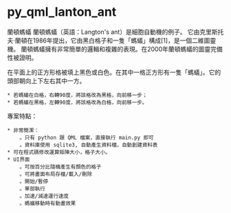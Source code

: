 # py_qml_lanton_ant
蘭頓螞蟻
蘭頓螞蟻（英語：Langton's ant）是細胞自動機的例子。
它由克里斯托夫·蘭頓在1986年提出，它由黑白格子和一隻「螞蟻」構成[1]，是一個二維圖靈機。
蘭頓螞蟻擁有非常簡單的邏輯和複雜的表現。在2000年蘭頓螞蟻的圖靈完備性被證明。

在平面上的正方形格被填上黑色或白色。在其中一格正方形有一隻「螞蟻」。它的頭部朝向上下左右其中一方。

    * 若螞蟻在白格，右轉90度，將該格改為黑格，向前移一步；
    * 若螞蟻在黑格，左轉90度，將該格改為白格，向前移一步。

專案特點：

    * 非常簡潔：
        。只有 python 跟 QML 檔案，直接執行 main.py 即可
        。資料庫使用 sqlite3, 自動產生資料檔，自動創建資料表
    * 可在程式碼修改運算矩陣大小，格子大小。
    * UI界面
        。可按百分比隨機產生有顏色的格子
        。可將畫面布局存檔/載入/刪除
        。開始/暫停
        。單部執行
        。加速/減速運行速度
        。螞蟻移動時有動畫效果

